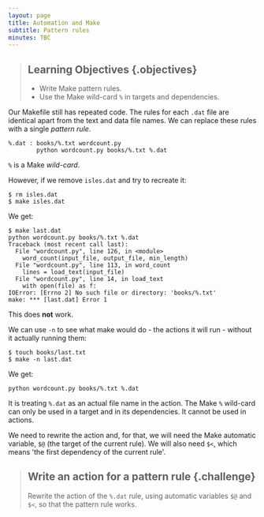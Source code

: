 ```yaml
---
layout: page
title: Automation and Make
subtitle: Pattern rules
minutes: TBC
---
```


> ## Learning Objectives {.objectives}
>
> * Write Make pattern rules.
> * Use the Make wild-card `%` in targets and dependencies.

Our Makefile still has repeated code. The rules for each `.dat` file are identical apart from the text and data file names. We can replace these rules with a single *pattern rule*.

~~~ {.make}
%.dat : books/%.txt wordcount.py
        python wordcount.py books/%.txt %.dat
~~~

`%` is a Make *wild-card*.

However, if we remove `isles.dat` and try to recreate it:

~~~ {.bash}
$ rm isles.dat
$ make isles.dat
~~~

We get:

~~~ {.output}
$ make last.dat
python wordcount.py books/%.txt %.dat
Traceback (most recent call last):
  File "wordcount.py", line 126, in <module>
    word_count(input_file, output_file, min_length)
  File "wordcount.py", line 113, in word_count
    lines = load_text(input_file)
  File "wordcount.py", line 14, in load_text
    with open(file) as f:
IOError: [Errno 2] No such file or directory: 'books/%.txt'
make: *** [last.dat] Error 1
~~~

This does **not** work. 

We can use `-n` to see what make would do - the actions it will run - without it actually running them:

~~~ {.bash}
$ touch books/last.txt
$ make -n last.dat
~~~

We get:

~~~ {.output}
python wordcount.py books/%.txt %.dat
~~~

It is treating `%.dat` as an actual file name in the action. The Make `%` wild-card can only be used in a target and in its dependencies. It cannot be used in actions.

We need to rewrite the action and, for that, we will need the Make automatic variable, `$@` (the target of the current rule). We will also need `$<`, which means 'the first dependency of the current rule'.

> ## Write an action for a pattern rule {.challenge}
>
> Rewrite the action of the `%.dat` rule, using automatic variables `$@` and `$<`, so that the pattern rule works.
